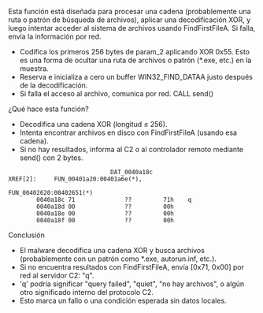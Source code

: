 Esta función está diseñada para procesar una cadena (probablemente una ruta o patrón de búsqueda de archivos), aplicar una decodificación XOR, y luego intentar acceder al sistema de archivos usando FindFirstFileA. Si falla, envía la información por red.


- Codifica los primeros 256 bytes de param_2 aplicando XOR 0x55. Esto es una forma de ocultar una ruta de archivos o patrón (*.exe, etc.) en la muestra.
- Reserva e inicializa a cero un buffer WIN32_FIND_DATAA justo después de la decodificación.
-  Si falla el acceso al archivo, comunica por red. CALL send()


¿Qué hace esta función?
- Decodifica una cadena XOR (longitud ≤ 256).
- Intenta encontrar archivos en disco con FindFirstFileA (usando esa cadena).
- Si no hay resultados, informa al C2 o al controlador remoto mediante send() con 2 bytes.


```
                             DAT_0040a18c                                    XREF[2]:     FUN_00401a20:00401a6e(*), 
                                                                                          FUN_00402620:00402651(*)  
        0040a18c 71              ??         71h    q
        0040a18d 00              ??         00h
        0040a18e 00              ??         00h
        0040a18f 00              ??         00h
```
Conclusión
- El malware decodifica una cadena XOR y busca archivos (probablemente con un patrón como *.exe, autorun.inf, etc.).
- Si no encuentra resultados con FindFirstFileA, envía [0x71, 0x00] por red al servidor C2: "q".
- 'q' podría significar "query failed", "quiet", "no hay archivos", o algún otro significado interno del protocolo C2.
- Esto marca un fallo o una condición esperada sin datos locales.


